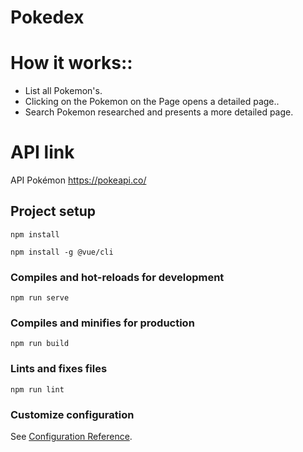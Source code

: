 # Pokedex

# How it works::

- List all Pokemon's.
- Clicking on the Pokemon on the Page opens a detailed page..
- Search Pokemon researched and presents a more detailed page. 

# API link

API Pokémon https://pokeapi.co/


## Project setup
```
npm install
```
```
npm install -g @vue/cli
```

### Compiles and hot-reloads for development
```
npm run serve
```

### Compiles and minifies for production
```
npm run build
```

### Lints and fixes files
```
npm run lint
```

### Customize configuration
See [Configuration Reference](https://cli.vuejs.org/config/).
